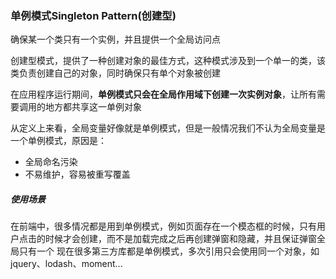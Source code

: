 ### 单例模式Singleton Pattern(创建型)
确保某一个类只有一个实例，并且提供一个全局访问点

创建型模式，提供了一种创建对象的最佳方式，这种模式涉及到一个单一的类，该类负责创建自己的对象，同时确保只有单个对象被创建

在应用程序运行期间，**单例模式只会在全局作用域下创建一次实例对象**，让所有需要调用的地方都共享这一单例对象

从定义上来看，全局变量好像就是单例模式，但是一般情况我们不认为全局变量是一个单例模式，原因是：

- 全局命名污染
- 不易维护，容易被重写覆盖

##### 使用场景
在前端中，很多情况都是用到单例模式，例如页面存在一个模态框的时候，只有用户点击的时候才会创建，而不是加载完成之后再创建弹窗和隐藏，并且保证弹窗全局只有一个
现在很多第三方库都是单例模式，多次引用只会使用同一个对象，如jquery、lodash、moment...